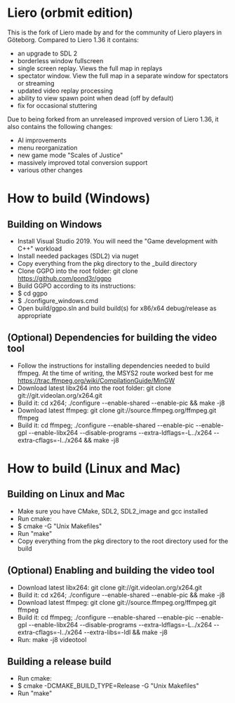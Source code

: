 Liero (orbmit edition)
========================

This is the fork of Liero made by and for the community of Liero players in
Göteborg. Compared to Liero 1.36 it contains:
- an upgrade to SDL 2
- borderless window fullscreen
- single screen replay. Views the full map in replays
- spectator window. View the full map in a separate window for spectators or streaming
- updated video replay processing
- ability to view spawn point when dead (off by default)
- fix for occasional stuttering

Due to being forked from an unreleased improved version of Liero 1.36, it also
contains the following changes:
- AI improvements
- menu reorganization
- new game mode "Scales of Justice"
- massively improved total conversion support
- various other changes

How to build (Windows)
======================

Building on Windows
-----------------------
* Install Visual Studio 2019. You will need the "Game development with C++" workload
* Install needed packages (SDL2) via nuget
* Copy everything from the pkg directory to the _build directory
* Clone GGPO into the root folder: git clone https://github.com/pond3r/ggpo
* Build GGPO according to its instructions:
* $ cd ggpo
* $ ./configure_windows.cmd
* Open build/ggpo.sln and build build(s) for x86/x64 debug/release as appropriate

(Optional) Dependencies for building the video tool
-----------------------
* Follow the instructions for installing dependencies needed to build ffmpeg. At the time of writing, the MSYS2 route worked best for me https://trac.ffmpeg.org/wiki/CompilationGuide/MinGW
* Download latest libx264 into the root folder: git clone git://git.videolan.org/x264.git
* Build it: cd x264; ./configure --enable-shared --enable-pic && make -j8
* Download latest ffmpeg: git clone git://source.ffmpeg.org/ffmpeg.git ffmpeg
* Build it: cd ffmpeg; ./configure --enable-shared --enable-pic --enable-gpl --enable-libx264 --disable-programs --extra-ldflags=-L../x264 --extra-cflags=-I../x264 && make -j8

How to build (Linux and Mac)
============================

Building on Linux and Mac
-------------------------
* Make sure you have CMake, SDL2, SDL2_image and gcc installed
* Run cmake:
* $ cmake -G "Unix Makefiles"
* Run "make"
* Copy everything from the pkg directory to the root directory used for the build

(Optional) Enabling and building the video tool
-------------------------------
* Download latest libx264: git clone git://git.videolan.org/x264.git
* Build it: cd x264; ./configure --enable-shared --enable-pic && make -j8
* Download latest ffmpeg: git clone git://source.ffmpeg.org/ffmpeg.git ffmpeg
* Build it: cd ffmpeg; ./configure --enable-shared --enable-pic --enable-gpl --enable-libx264 --disable-programs --extra-ldflags=-L../x264 --extra-cflags=-I../x264 --extra-libs=-ldl && make -j8
* Run: make -j8 videotool

Building a release build
---------------------
* Run cmake:
* $ cmake -DCMAKE_BUILD_TYPE=Release -G "Unix Makefiles"
* Run "make"
